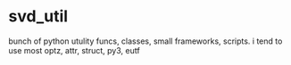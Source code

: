 svd_util
========

bunch of python utulity funcs, classes, small frameworks, scripts. i tend to use most optz, attr, struct, py3, eutf